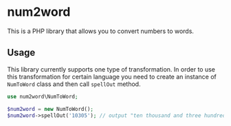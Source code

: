 # num2word
This is a PHP library that allows you to convert numbers to words.

## Usage
This library currently supports one type of transformation. In order to use this transformation for certain language you need to create an instance of `NumToWord` class and then call `spellOut` method.

```php
use num2word\NumToWord;

$num2word = new NumToWord();
$num2word->spellOut('10305'); // output "ten thousand and three hundred five"
```
